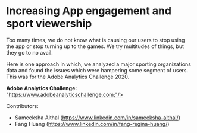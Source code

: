 # Increasing App engagement and sport viewership

Too many times, we do not know what is causing our users to stop using the app or stop turning up to the games.
We try multitudes of things, but they go to no avail.

Here is one approach in which, we analyzed a major sporting organizations data and found the issues which were hampering some segment of users. This was for the Adobe Analytics Challenge 2020. 


<b>Adobe Analytics Challenge:</b>  
"https://www.adobeanalyticschallenge.com;"/>
  
  
Contributors:

* Sameeksha Aithal (https://www.linkedin.com/in/sameeksha-aithal/) <br>
* Fang Huang (https://www.linkedin.com/in/fang-regina-huang/)
